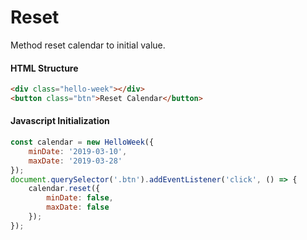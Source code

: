 # Reset

Method reset calendar to initial value.

#### HTML Structure
```html
<div class="hello-week"></div>
<button class="btn">Reset Calendar</button>
```

#### Javascript Initialization
```js
const calendar = new HelloWeek({
    minDate: '2019-03-10',
    maxDate: '2019-03-28'
});
document.querySelector('.btn').addEventListener('click', () => {
    calendar.reset({
        minDate: false,
        maxDate: false
    });
});
```
